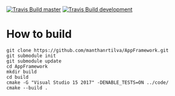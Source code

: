 [![Travis Build master ](https://travis-ci.org/manthanrtilva/AppFramework.svg?branch=master)](https://travis-ci.org/manthanrtilva/AppFramework)
[![Travis Build development ](https://travis-ci.org/manthanrtilva/AppFramework.svg?branch=development)](https://travis-ci.org/manthanrtilva/AppFramework)
# How to build
```
git clone https://github.com/manthanrtilva/AppFramework.git
git submodule init
git submodule update
cd AppFramework
mkdir build
cd build
cmake -G "Visual Studio 15 2017" -DENABLE_TESTS=ON ../code/
cmake --build .
```
